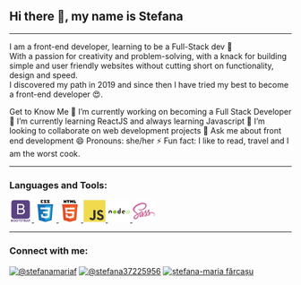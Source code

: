 ## Hi there 👋, my name is Stefana
<hr>
I am a front-end developer, learning to be a Full-Stack dev 💪
<br>
With a passion for creativity and problem-solving, with a knack for building simple and user friendly websites without cutting short on functionality, design and speed.
<br>
I discovered my path in 2019 and since then I have tried my best to become a front-end developer 😍.

Get to Know Me
🔭 I’m currently working on becoming a Full Stack Developer
<br>
🌱 I’m currently learning ReactJS and always learning Javascript
👯 I’m looking to collaborate on web development projects
💬 Ask me about front end development
😄 Pronouns: she/her
⚡ Fun fact: I like to read, travel and I am the worst cook.
<hr>
<h3 align="left">Languages and Tools:</h3>
<p align="left"> <a href="https://getbootstrap.com" target="_blank"> <img src="https://raw.githubusercontent.com/devicons/devicon/master/icons/bootstrap/bootstrap-plain-wordmark.svg" alt="bootstrap" width="40" height="40"/> </a> <a href="https://www.w3schools.com/css/" target="_blank"> <img src="https://raw.githubusercontent.com/devicons/devicon/master/icons/css3/css3-original-wordmark.svg" alt="css3" width="40" height="40"/> </a> <a href="https://www.w3.org/html/" target="_blank"> <img src="https://raw.githubusercontent.com/devicons/devicon/master/icons/html5/html5-original-wordmark.svg" alt="html5" width="40" height="40"/> </a> <a href="https://developer.mozilla.org/en-US/docs/Web/JavaScript" target="_blank"> <img src="https://raw.githubusercontent.com/devicons/devicon/master/icons/javascript/javascript-original.svg" alt="javascript" width="40" height="40"/> </a> <a href="https://nodejs.org" target="_blank"> <img src="https://raw.githubusercontent.com/devicons/devicon/master/icons/nodejs/nodejs-original-wordmark.svg" alt="nodejs" width="40" height="40"/> </a> <a href="https://sass-lang.com" target="_blank"> <img src="https://raw.githubusercontent.com/devicons/devicon/master/icons/sass/sass-original.svg" alt="sass" width="40" height="40"/> </a> </p>
<hr>

<h3 align="left">Connect with me:</h3>
<p align="left">
<a href="https://codepen.io/@stefanamariaf" target="blank"><img align="center" src="https://raw.githubusercontent.com/rahuldkjain/github-profile-readme-generator/master/src/images/icons/Social/codepen.svg" alt="@stefanamariaf" height="30" width="40" /></a>
<a href="https://twitter.com/@stefana37225956" target="blank"><img align="center" src="https://raw.githubusercontent.com/rahuldkjain/github-profile-readme-generator/master/src/images/icons/Social/twitter.svg" alt="@stefana37225956" height="30" width="40" /></a>
<a href="https://linkedin.com/in/ștefana-maria fărcașu" target="blank"><img align="center" src="https://raw.githubusercontent.com/rahuldkjain/github-profile-readme-generator/master/src/images/icons/Social/linked-in-alt.svg" alt="ștefana-maria fărcașu" height="30" width="40" /></a>
</p>

